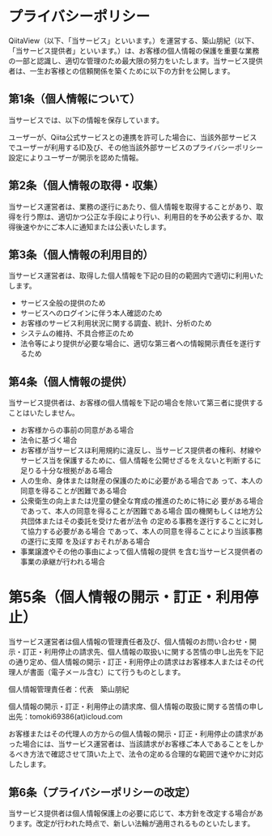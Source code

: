 # プライバシーポリシー

QiitaView（以下、「当サービス」といいます。）を運営する、築山朋紀（以下、「当サービス提供者」といいます。）は、お客様の個人情報の保護を重要な業務の一部と認識し、適切な管理のため最大限の努力をいたします。当サービス提供者は、一生お客様との信頼関係を築くために以下の方針を公開します。



## 第1条（個人情報について）

当サービスでは、以下の情報を保存しています。

ユーザーが、Qiita公式サービスとの連携を許可した場合に、当該外部サービスでユーザーが利用するID及び、その他当該外部サービスのプライバシーポリシー設定によりユーザーが開示を認めた情報。



## 第2条（個人情報の取得・収集）

当サービス運営者は、業務の遂行にあたり、個人情報を取得することがあり、取得を行う際は、適切かつ公正な手段により行い、利用目的を予め公表するか、取得後速やかにご本人に通知または公表いたします。



## 第3条（個人情報の利用目的）

当サービス運営者は、取得した個人情報を下記の目的の範囲内で適切に利用いたします。



- サービス全般の提供のため
- サービスへのログインに伴う本人確認のため
- お客様のサービス利用状況に関する調査、統計、分析のため
- システムの維持、不具合修正のため
- 法令等により提供が必要な場合に、適切な第三者への情報開示責任を遂行するため



## 第4条（個人情報の提供）

当サービス提供者は、お客様の個人情報を下記の場合を除いて第三者に提供することはいたしません。



- お客様からの事前の同意がある場合
- 法令に基づく場合
- お客様が当サービスほ利用規約に違反し、当サービス提供者の権利、材線やサービス当を保護するために、個人情報を公開せざるをえないと判断するに足りる十分な根拠がある場合
- 人の生命、身体または財産の保護のために必要がある場合であ
  って、本人の同意を得ることが困難である場合
- 公衆衛生の向上または児童の健全な育成の推進のために特に必
  要がある場合であって、本人の同意を得ることが困難である場合
  国の機関もしくは地方公共団体またはその委託を受けた者が法令
  の定める事務を遂行することに対して協力する必要がある場合
  であって、本人の同意を得ることにより当該事務の遂行に支障
  を及ぼすおそれがある場合
- 事業譲渡やその他の事由によって個人情報の提供
  を含む当サービス提供者の事業の承継が行われる場合

# 第5条（個人情報の開示・訂正・利用停止）

当サービス運営者は個人情報の管理責任者及び、個人情報のお問い合わせ・開示・訂正・利用停止の請求先、個人情報の取扱いに関する苦情の申し出先を下記の通り定め、個人情報の開示・訂正・利用停止の請求はお客様本人またはその代理人が書面（電子メール含む）にて行うものとします。



個人情報管理責任者：代表　築山朋紀



個人情報の開示・訂正・利用停止の請求席、個人情報の取扱に関する苦情の申し出先：tomoki69386(at)icloud.com



お客様またはその代理人の方からの個人情報の開示・訂正・利用停止の請求があった場合には、当サービス運営者は、当該請求がお客様ご本人であることをしかるべき方法で確認させて頂いた上で、法令の定める合理的な範囲で速やかに対応したします。



## 第6条（プライバシーポリシーの改定）

当サービス提供者は個人情報保護上の必要に応じて、本方針を改定する場合があります。改定が行われた時点で、新しい法輪が適用されるものといたします。

